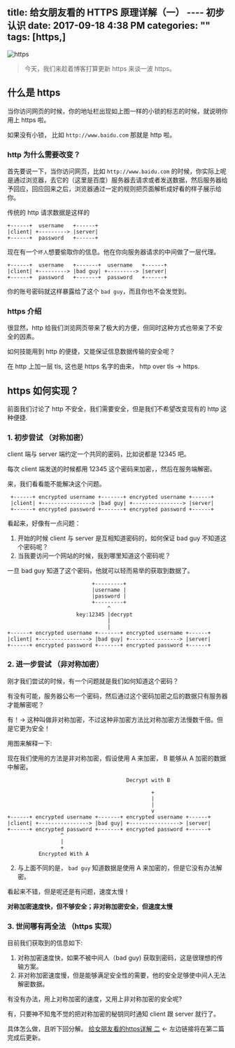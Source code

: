 title: 给女朋友看的 HTTPS 原理详解（一） ---- 初步认识
date: 2017-09-18 4:38 PM
categories: ""
tags: [https,]
---

![https](http://harchiko.qiniudn.com/HTTPS_icon.png)

> 今天，我们来趁着博客打算更新 https 来谈一波 https。

<!--more-->

## 什么是 https

当你访问网页的时候，你的地址栏出现如上图一样的小锁的标志的时候，就说明你用上 https 啦。

如果没有小锁， 比如 `http://www.baidu.com` 那就是 http 啦。

### http 为什么需要改变？

首先要说一下，当你访问网页，比如 `http://www.baidu.com` 的时候，你实际上呢是通过浏览器，去它的（这里是百度）服务器去请求或者发送数据，然后服务器给予回应，回应回来之后，浏览器通过一定的规则把页面解析成好看的样子展示给你。

传统的 http 请求数据是这样的

```
+------+  username   +------+
|client| +---------> |server|
+------+  password   +------+
```

现在有一个`坏人`想要偷取你的信息。他在你向服务器请求的中间做了一层代理。

```
+------+  username   +-------+  username   +------+
|client| +---------> |bad guy| +---------> |server|
+------+  password   +-------+  password   +------+
```

你的账号密码就这样暴露给了这个 `bad guy`，而且你也不会发觉到。

### https 介绍

很显然，http 给我们浏览网页带来了极大的方便，但同时这种方式也带来了不安全的因素。

如何技能用到 http 的便捷，又能保证信息数据传输的安全呢？

在 http 上加一层 tls, 这也是 https 名字的由来， http over tls -> https.

## https 如何实现？

前面我们讨论了 http 不安全，我们需要安全，但是我们不希望改变现有的 http 这种便捷.


### 1. 初步尝试 （对称加密）

client 端与 server 端约定一个共同的密码，比如说都是 12345 吧。

每次 client 端发送的时候都用 12345 这个密码来加密，，然后在服务端解密。

来，我们看看能不能解决这个问题。



```
 +------+ encrypted username +-------+ encrypted username +------+
 |client| +----------------> |bad guy| +----------------> |server|
 +------+ encrypted password +-------+ encrypted password +------+

 ```

看起来，好像有一点问题：

1. 开始的时候 client 与 server 是互相知道密码的，如何保证 bad guy 不知道这个密码呢？
2. 当我要访问一个网站的时候，我到哪里知道这个密码呢？

一旦 bad guy 知道了这个密码，他就可以轻而易举的获取到数据了。

```
                           +---------+
                           |username |
                           |password |
                           +---------+
                                ^
                      key:12345 |decrypt
                                |
                                |
+------+ encrypted username +-------+ encrypted username +------+
|client| +----------------> |bad guy| +----------------> |server|
+------+ encrypted password +-------+ encrypted password +------+
```

### 2. 进一步尝试 （非对称加密）

刚才我们尝试的时候，有一个问题就是我们如何知道这个密码？

有没有可能，服务器公布一个密码，然后通过这个密码加密之后的数据只有服务器才能解密呢？

有！-> 这种叫做非对称加密，不过这种非加密方法比对称加密方法慢数千倍。但是它更为安全！

用图来解释一下:

现在我们使用的方法是非对称加密，假设使用 A 来加密， B 能够从 A 加密的数据中解密。


```
                                      Decrypt with B

                                              +
                                              |
                                              |
                                              v
+------+ encrypted username +-------+ encrypted username +------+
|client| +----------------> |bad guy| +----------------> |server|
+------+ encrypted password +-------+ encrypted password +------+
                 ^
                 |
                 +
          Encrypted With A
```

2. 与上面不同的是， `bad guy` 知道数据是使用 A 来加密的，但是它没有办法解密。

看起来不错，但是呢还是有问题，速度太慢！

**对称加密速度快，但不够安全；非对称加密安全，但速度太慢**

### 3. 世间哪有两全法 （https 实现）

目前我们获取到的信息如下:

1. 对称加密速度快，如果不被中间人（bad guy) 获取到密码，这是很理想的传输方案。
2. 非对称加密速度慢，但是能够满足安全性的需要，他的安全足够使中间人无法解密数据。

有没有办法，用上对称加密的速度，又用上非对称加密的安全呢?

有，只要神不知鬼不觉的把对称加密的秘钥同时通知 client 跟 server 就行了。

具体怎么做，且听下回分解。  [给女朋友看的https详解 二](a)  <- 左边链接将在第二篇完成后更新。

